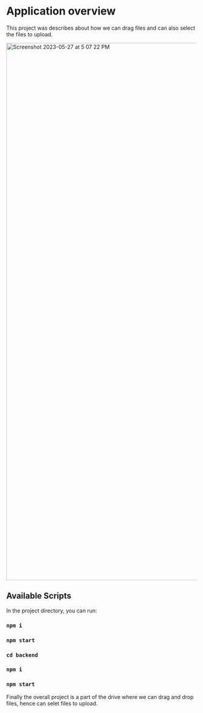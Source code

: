 # Application overview

This project was describes about how we can drag files and can also select the files to upload.

<img width="1419" alt="Screenshot 2023-05-27 at 5 07 22 PM" src="https://github.com/Bikash01293/Dragging/assets/48493235/7e632f32-04cc-403b-82d9-955b5fd711b8">

## Available Scripts

In the project directory, you can run:

### `npm i`

### `npm start`

### `cd backend`

### `npm i`

### `npm start`

Finally the overall project is a part of the drive where we can drag and drop files, hence can selet files to upload.

